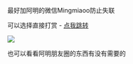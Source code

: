 最好加阿明的微信Mingmiaoo防止失联

可以选择直接打赏 - [点我跳转](https://support.qq.com/product/411304)

![](https://bj.bcebos.com/baidu-rmb-video-cover-1/697e5f59075733a410ee92b1142fe08f.png)

也可以看看阿明朋友圈的东西有没有需要的

